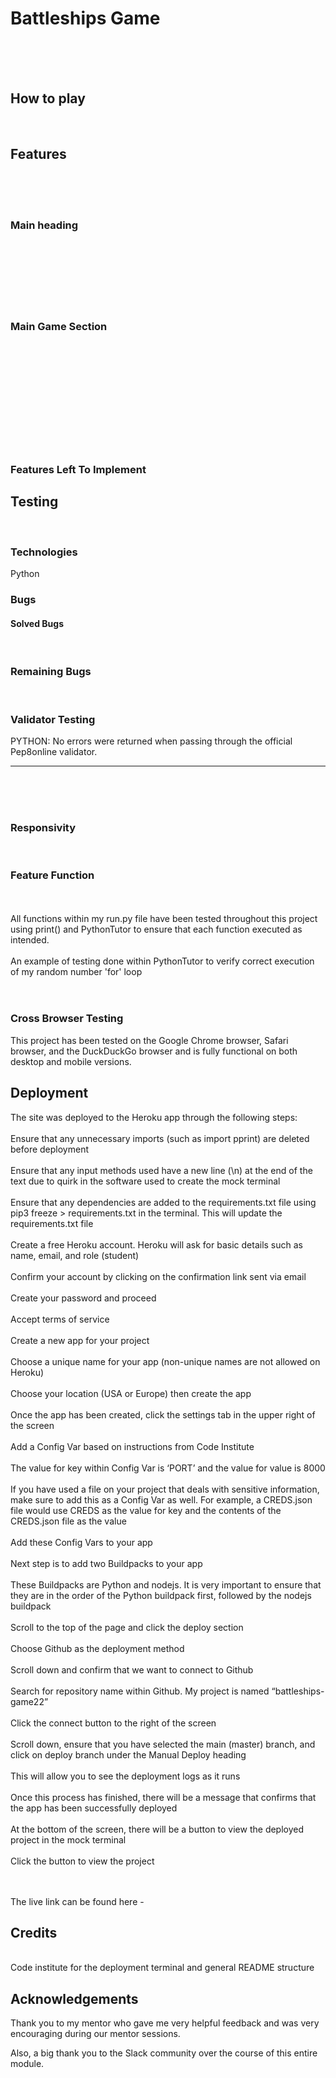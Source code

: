 # Battleships Game
<br>

<br>
<br>

## How to play
<br>


## Features
<br>






<br>
<br>

### Main heading




<br>
<br>


<br>
<br>




<br>
<br>

### Main Game Section




<br>
<br>


<br>
<br>


<br>
<br>


<br>
<br>


<br>
<br>


### Features Left To Implement



## Testing
<br>

### Technologies

Python
<br>

### Bugs

#### Solved Bugs
<br>

### Remaining Bugs
<br>


### Validator Testing

PYTHON: No errors were returned when passing through the official Pep8online validator.
<br>


<hr>
<br>

<br>
<br>



### Responsivity
<br>



### Feature Function


<br>
<br>
All functions within my run.py file have been tested throughout this project using print() and PythonTutor to ensure that each function executed as intended.
<br>
<br>
An example of testing done within PythonTutor to verify correct execution of my random number 'for' loop
<br>

<br>
<br>


### Cross Browser Testing

This project has been tested on the Google Chrome browser, Safari browser, and the DuckDuckGo browser and is fully functional on both desktop and mobile versions.

## Deployment

The site was deployed to the Heroku app through the following steps:
<br>
<br>
Ensure that any unnecessary imports (such as import pprint) are deleted before deployment
<br>
<br>
Ensure that any input methods used have a new line (\n) at the end of the text due to quirk in the software used to create the mock terminal
<br>
<br>
Ensure that any dependencies are added to the requirements.txt file using pip3 freeze > requirements.txt in the terminal. This will update the requirements.txt file
<br>
<br>
Create a free Heroku account. Heroku will ask for basic details such as name, email, and role (student)
<br>
<br>
Confirm your account by clicking on the confirmation link sent via email
<br>
<br>
Create your password and proceed
<br>
<br>
Accept terms of service
<br>
<br>
Create a new app for your project
<br>
<br>
Choose a unique name for your app (non-unique names are not allowed on Heroku)
<br>
<br>
Choose your location (USA or Europe) then create the app
<br>
<br>
Once the app has been created, click the settings tab in the upper right of the screen
<br>
<br>
Add a Config Var based on instructions from Code Institute
<br>
<br>
The value for key within Config Var is ‘PORT’ and the value for value is 8000
<br>
<br>
If you have used a file on your project that deals with sensitive information, make sure to add this as a Config Var as well. For example, a CREDS.json file would use CREDS as the value for key and the contents of the CREDS.json file as the value
<br>
<br>
Add these Config Vars to your app
<br>
<br>
Next step is to add two Buildpacks to your app
<br>
<br>
These Buildpacks are Python and nodejs. It is very important to ensure that they are in the order of the Python buildpack first, followed by the nodejs buildpack
<br>
<br>
Scroll to the top of the page and click the deploy section
<br>
<br>
Choose Github as the deployment method
<br>
<br>
Scroll down and confirm that we want to connect to Github
<br>
<br>
Search for repository name within Github. My project is named “battleships-game22”
<br>
<br>
Click the connect button to the right of the screen
<br>
<br>
Scroll down, ensure that you have selected the main (master) branch, and click on deploy branch under the Manual Deploy heading
<br>
<br>
This will allow you to see the deployment logs as it runs
<br>
<br>
Once this process has finished, there will be a message that confirms that the app has been successfully deployed
<br>
<br>
At the bottom of the screen, there will be a button to view the deployed project in the mock terminal
<br>
<br>
Click the button to view the project

<br>
<br>
The live link can be found here - 

## Credits
<br>
Code institute for the deployment terminal and general README structure




## Acknowledgements

Thank you to my mentor who gave me very helpful feedback and was very encouraging during our mentor sessions.

Also, a big thank you to the Slack community over the course of this entire module.